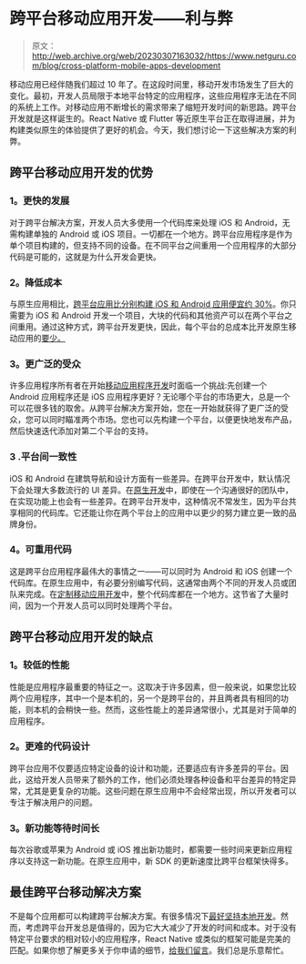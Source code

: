 # 跨平台移动应用开发——利与弊

> 原文：<http://web.archive.org/web/20230307163032/https://www.netguru.com/blog/cross-platform-mobile-apps-development>

 移动应用已经伴随我们超过 10 年了。在这段时间里，移动开发市场发生了巨大的变化。最初，开发人员局限于本地平台特定的应用程序，这些应用程序无法在不同的系统上工作。对移动应用不断增长的需求带来了缩短开发时间的新思路。跨平台开发就是这样诞生的。React Native 或 Flutter 等近原生平台正在取得进展，并为构建类似原生的体验提供了更好的机会。今天，我们想讨论一下这些解决方案的利弊。

## 跨平台移动应用开发的优势

### 1。更快的发展

对于跨平台解决方案，开发人员大多使用一个代码库来处理 iOS 和 Android，无需构建单独的 Android 或 iOS 项目。一切都在一个地方。跨平台应用程序是作为单个项目构建的，但支持不同的设备。在不同平台之间重用一个应用程序的大部分代码是可能的，这就是为什么开发会更快。

### 2。降低成本

与原生应用相比，[跨平台应用比分别构建 iOS 和 Android 应用便宜约 30%](/web/20221007194456/https://www.netguru.com/blog/react-native-development-cost)。你只需要为 iOS 和 Android 开发一个项目，大块的代码和其他资产可以在两个平台之间重用。通过这种方式，跨平台开发更快，因此，每个平台的总成本比开发原生移动应用的[要少。](http://web.archive.org/web/20221007194456/https://www.netguru.com/services/react-native-development)

### 3。更广泛的受众

许多应用程序所有者在开始[移动应用程序开发](/web/20221007194456/https://www.netguru.com/services/mobile-development)时面临一个挑战:先创建一个 Android 应用程序还是 iOS 应用程序更好？无论哪个平台的市场更大，总是一个可以花很多钱的取舍。从跨平台解决方案开始，您在一开始就获得了更广泛的受众，您可以同时瞄准两个市场。您也可以先构建一个平台，以便更快地发布产品，然后快速迭代添加对第二个平台的支持。

### 3 .平台间一致性

iOS 和 Android 在建筑导航和设计方面有一些差异。在跨平台开发中，默认情况下会处理大多数流行的 UI 差异。在[原生开发](/web/20221007194456/https://www.netguru.com/services/native-mobile-app-development)中，即使在一个沟通很好的团队中，在实现功能上也会有一些差异。在跨平台开发中，这种情况不常发生，因为平台共享相同的代码库。它还能让你在两个平台上的应用中以更少的努力建立更一致的品牌身份。

### 4。可重用代码

这是跨平台应用程序最伟大的事情之一——可以同时为 Android 和 iOS 创建一个代码库。在原生应用中，有必要分别编写代码，这通常由两个不同的开发人员或团队来完成。在[定制移动应用开发](/web/20221007194456/https://www.netguru.com/services/custom-mobile-app-development)中，整个代码库都在一个地方。这节省了大量时间，因为一个开发人员可以同时处理两个平台。

## 跨平台移动应用开发的缺点

### 1。较低的性能

性能是应用程序最重要的特征之一。这取决于许多因素，但一般来说，如果您比较两个应用程序，其中一个是本机的，另一个是跨平台的，并且两者具有相同的功能，则本机的会稍快一些。然而，这些性能上的差异通常很小，尤其是对于简单的应用程序。

### 2。更难的代码设计

跨平台应用不仅要适应特定设备的设计和功能，还要适应有许多差异的平台。因此，这给开发人员带来了额外的工作，他们必须处理各种设备和平台差异的特定异常，尤其是更复杂的功能。这些问题在原生应用中不会经常出现，所以开发者可以专注于解决用户的问题。

### 3。新功能等待时间长

每次谷歌或苹果为 Android 或 iOS 推出新功能时，都需要一些时间来更新应用程序以支持这一新功能。在原生应用中，新 SDK 的更新速度比跨平台框架快得多。

## 最佳跨平台移动解决方案

不是每个应用都可以构建跨平台解决方案。有很多情况下[最好坚持本地开发](/web/20221007194456/https://www.netguru.com/blog/why-native-app-development)。然而，考虑跨平台开发总是值得的，因为它大大减少了开发的时间和成本。对于没有特定平台要求的相对较小的应用程序，React Native 或类似的框架可能是完美的匹配。如果你想了解更多关于你申请的细节，[给我们留言](/web/20221007194456/https://www.netguru.com/contact)。我们总是乐意帮忙。